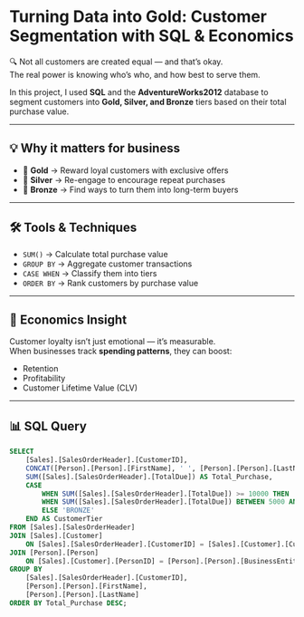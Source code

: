 # Turning Data into Gold: Customer Segmentation with SQL & Economics

🔍 Not all customers are created equal — and that’s okay.  
The real power is knowing who’s who, and how best to serve them.

In this project, I used **SQL** and the **AdventureWorks2012** database to segment customers into **Gold, Silver, and Bronze** tiers based on their total purchase value.

---

## 💡 Why it matters for business
- 🥇 **Gold** → Reward loyal customers with exclusive offers  
- 🥈 **Silver** → Re-engage to encourage repeat purchases  
- 🥉 **Bronze** → Find ways to turn them into long-term buyers  

---

## 🛠 Tools & Techniques
- `SUM()` → Calculate total purchase value  
- `GROUP BY` → Aggregate customer transactions  
- `CASE WHEN` → Classify them into tiers  
- `ORDER BY` → Rank customers by purchase value  

---

## 🧠 Economics Insight
Customer loyalty isn’t just emotional — it’s measurable.  
When businesses track **spending patterns**, they can boost:  
- Retention  
- Profitability  
- Customer Lifetime Value (CLV)  

---

## 📊 SQL Query
```sql
SELECT
    [Sales].[SalesOrderHeader].[CustomerID],
    CONCAT([Person].[Person].[FirstName], ' ', [Person].[Person].[LastName]) AS FULL_NAME,
    SUM([Sales].[SalesOrderHeader].[TotalDue]) AS Total_Purchase,
    CASE
        WHEN SUM([Sales].[SalesOrderHeader].[TotalDue]) >= 10000 THEN 'GOLD'
        WHEN SUM([Sales].[SalesOrderHeader].[TotalDue]) BETWEEN 5000 AND 9999 THEN 'SILVER'
        ELSE 'BRONZE'
    END AS CustomerTier
FROM [Sales].[SalesOrderHeader]
JOIN [Sales].[Customer]
    ON [Sales].[SalesOrderHeader].[CustomerID] = [Sales].[Customer].[CustomerID]
JOIN [Person].[Person]
    ON [Sales].[Customer].[PersonID] = [Person].[Person].[BusinessEntityID]
GROUP BY
    [Sales].[SalesOrderHeader].[CustomerID],
    [Person].[Person].[FirstName],
    [Person].[Person].[LastName]
ORDER BY Total_Purchase DESC;
